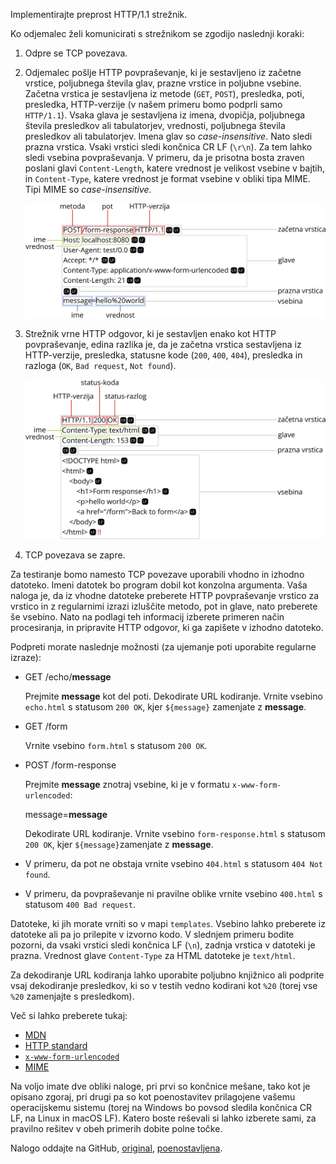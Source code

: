 Implementirajte preprost HTTP/1.1 strežnik.

Ko odjemalec želi komunicirati s strežnikom se zgodijo naslednji koraki:

1. Odpre se TCP povezava.

2. Odjemalec pošlje HTTP povpraševanje, ki je sestavljeno iz začetne vrstice, poljubnega števila glav, prazne vrstice in poljubne vsebine. Začetna vrstica je sestavljena iz metode (`GET`, `POST`), presledka, poti, presledka, HTTP-verzije (v našem primeru bomo podprli samo `HTTP/1.1`). Vsaka glava je sestavljena iz imena, dvopičja, poljubnega števila presledkov ali tabulatorjev, vrednosti, poljubnega števila presledkov ali tabulatorjev. Imena glav so *case-insensitive*. Nato sledi prazna vrstica. Vsaki vrstici sledi končnica CR LF (`\r\n`). Za tem lahko sledi vsebina povpraševanja. V primeru, da je prisotna bosta zraven poslani glavi `Content-Length`, katere vrednost je velikost vsebine v bajtih, in `Content-Type`, katere vrednost je format vsebine v obliki tipa MIME. Tipi MIME so *case-insensitive*.

    ![request](request.svg)

3. Strežnik vrne HTTP odgovor, ki je sestavljen enako kot HTTP povpraševanje, edina razlika je, da je začetna vrstica sestavljena iz HTTP-verzije, presledka, statusne kode (`200`, `400`, `404`), presledka in razloga (`OK`, `Bad request`, `Not found`).

    ![response](response.svg)

4. TCP povezava se zapre.

Za testiranje bomo namesto TCP povezave uporabili vhodno in izhodno datoteko. Imeni datotek bo program dobil kot konzolna argumenta. Vaša naloga je, da iz vhodne datoteke preberete HTTP povpraševanje vrstico za vrstico in z regularnimi izrazi izluščite metodo, pot in glave, nato preberete še vsebino. Nato na podlagi teh informacij izberete primeren način procesiranja, in pripravite HTTP odgovor, ki ga zapišete v izhodno datoteko.

Podpreti morate naslednje možnosti (za ujemanje poti uporabite regularne izraze):

* GET /echo/**message**

  Prejmite **message** kot del poti.
  Dekodirate URL kodiranje.
  Vrnite vsebino `echo.html` s statusom `200 OK`, kjer `${message}` zamenjate z **message**.

* GET /form

  Vrnite vsebino `form.html` s statusom `200 OK`.

* POST /form-response

  Prejmite **message** znotraj vsebine, ki je v formatu `x-www-form-urlencoded`:

  message=**message**

  Dekodirate URL kodiranje.
  Vrnite vsebino `form-response.html` s statusom `200 OK`, kjer `${message}`zamenjate z **message**.

* V primeru, da pot ne obstaja vrnite vsebino `404.html` s statusom `404 Not found`.

* V primeru, da povpraševanje ni pravilne oblike vrnite vsebino `400.html` s statusom `400 Bad request`.

Datoteke, ki jih morate vrniti so v mapi `templates`. Vsebino lahko preberete iz datoteke ali pa jo prilepite v izvorno kodo. V slednjem primeru bodite pozorni, da vsaki vrstici sledi končnica LF (`\n`), zadnja vrstica v datoteki je prazna. Vrednost glave `Content-Type` za HTML datoteke je `text/html`.

Za dekodiranje URL kodiranja lahko uporabite poljubno knjižnico ali podprite vsaj dekodiranje presledkov, ki so v testih vedno kodirani kot `%20` (torej vse `%20` zamenjajte s presledkom).

Več si lahko preberete tukaj:

* [MDN](https://developer.mozilla.org/en-US/docs/Web/HTTP/Overview#http_flow)
* [HTTP standard](https://datatracker.ietf.org/doc/html/rfc7230#section-3)
* [`x-www-form-urlencoded`](https://www.w3.org/TR/html401/interact/forms.html#h-17.13.4.1)
* [MIME](https://developer.mozilla.org/en-US/docs/Web/HTTP/Basics_of_HTTP/MIME_types)

Na voljo imate dve obliki naloge, pri prvi so končnice mešane, tako kot je opisano zgoraj, pri drugi pa so kot poenostavitev prilagojene vašemu operacijskemu sistemu (torej na Windows bo povsod sledila končnica CR LF, na Linux in macOS LF). Katero boste reševali si lahko izberete sami, za pravilno rešitev v obeh primerih dobite polne točke.

Nalogo oddajte na GitHub, [original](https://classroom.github.com/a/CyLW5wt2), [poenostavljena](https://classroom.github.com/a/UJizGScm).
